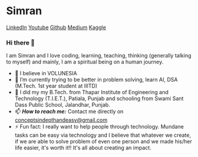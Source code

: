 # Simran 

[LinkedIn](https://www.linkedin.com/in/simran-kalra-4423161b6/)
[Youtube](https://www.youtube.com/channel/UCJPZjYLPApIZokATpjj5HZg)
[Github](https://github.com/simranenggprojects)
[Medium](https://medium.com/@simran17102004)
[Kaggle](https://www.kaggle.com/simranvolunesia)

### Hi there 👋

I am Simran and I love coding, learning, teaching, thinking (generally talking to myself) and mainly, I am a spiritual being on a human journey.

- 🔭 I believe in VOLUNESIA
- 🌱 I’m currently trying to be better in problem solving, learn AI, DSA (M.Tech. 1st year student at IIITD)
- 💬 I did my my B.Tech. from Thapar Institute of Engineering and Technology (T.I.E.T.), Patiala, Punjab and schooling from Swami Sant Dass Public School, Jalandhar, Punjab. 
- 📫 ***How to reach me:*** Contact me directly on conceptsindepthandeasy@gmail.com
- ⚡ Fun fact: I really want to help people through technology. Mundane tasks can be easy via technology and I believe that whatever we create, if we are able to solve problem of even one person and we made his/her life easier, it's worth it!! It's all about creating an impact.
